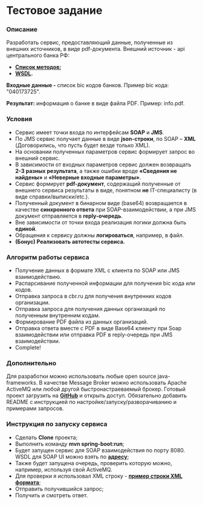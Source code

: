 Тестовое задание
=============================

### Описание

Разработать сервис, предоставляющий данные, полученные из внешних источников, в виде pdf-документа. Внешний источник - api центрального банка РФ:

- <b>[Список методов](http://www.cbr.ru/development/WSCO/);</b>
- <b>[WSDL](http://www.cbr.ru/CreditInfoWebServ/CreditOrgInfo.asmx?WSDL).</b>

**Входные данные -** список bic кодов банков. Пример bic кода: "040173725".

**Результат:** информация о банке в виде файла PDF. Пример: info.pdf.

### Условия

- Сервис имеет точки входа по интерфейсам **SOAP** и **JMS**.
- По JMS сервис получает данные в виде **json-строки**, по SOAP – **XML** (Договорились, что пусть будет везде только XML).
- На основании полученных параметров сервис формирует запрос во внешний сервис.
- В зависимости от входных параметров сервис должен возвращать **2-3 разных результата**, а также ошибки вроде **«Сведения не найдены»** и **«Неверные входные параметры»**.
- Сервис формирует **pdf-документ**, содержащий полученные от внешнего сервиса результаты в виде, понятном **не** IT-специалисту (в виде справки/выписки/etc.).
- Полученный документ в бинарном виде (base64) возвращается в качестве **синхронного ответа** при SOAP-взаимодействии, а при JMS документ отправляется в **reply-очередь**.
- Вне зависимости от точки входа реализация логики должна быть **единой**.
- Обращения к сервису должны **логироваться**, например, в файл.
- **(Бонус) Реализовать автотесты сервиса.**

### Алгоритм работы сервиса

- Получение данных в формате XML с клиента по SOAP или JMS взаимодействию.
- Распарсивание полученной информации для получения bic кода или кодов.
- Отправка запроса в cbr.ru для получения внутренних кодов организации.
- Отправка запроса для получения данных организаций по полученным внутренним кодам.
- Формирование PDF файла из данных организаций.
- Отправка ответа вместе с PDF в виде Base64 клиенту при Soap взаимодействии или отправка PDF в reply-очередь при JMS взаимодействии.
- Complete! 

### Дополнительно

Для разработки можно использовать любые open source java-frameworks. В качестве Message Broker можно использовать Apache ActiveMQ или любой другой быстронастраеваемый брокер. Готовый проект загрузить на <b>[GitHub](https://github.com)</b> и открыть доступ. Обязательно добавить README с инструкцией по настройке/запуску/разворачиванию и примерами запросов.

### Инструкция по запуску сервиса

- Сделать **Clone** проекта;
- Выполнить команду **mvn spring-boot:run**;
- Будет запущен сервис для SOAP взаимодействия по порту 8080. WSDL для SOAP UI можно взять по <b>[адресу](http://localhost:8080/ws/CreditInfoCBRService.wsdl)</b>;
- Также будет запущена очередь, проверить которую можно, например, используя свой ActiveMQ. 
- Для проверки я использовал XML строку - <b>[пример строки XML формата](https://github.com/Bangerok/CBRService/blob/master/src/main/resources/META-INF/Test/ServiceRequestTest.txt)</b>;
- Отправить получившийся запрос;
- Получить и смотреть ответ.
